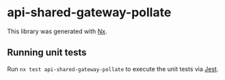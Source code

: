 # api-shared-gateway-pollate

This library was generated with [Nx](https://nx.dev).

## Running unit tests

Run `nx test api-shared-gateway-pollate` to execute the unit tests via [Jest](https://jestjs.io).

